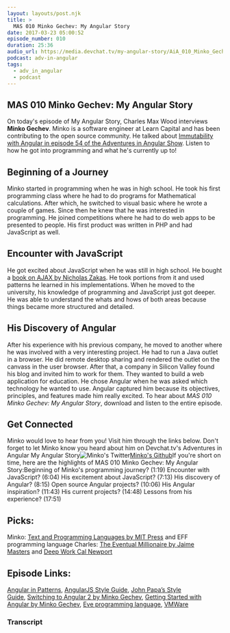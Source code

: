 ```yaml
---
layout: layouts/post.njk
title: >
  MAS 010 Minko Gechev: My Angular Story
date: 2017-03-23 05:00:52
episode_number: 010
duration: 25:36
audio_url: https://media.devchat.tv/my-angular-story/AiA_010_Minko_Gechev.mp3
podcast: adv-in-angular
tags:
  - adv_in_angular
  - podcast
---
```


## MAS 010 Minko Gechev: My Angular Story

On today's episode of My Angular Story, Charles Max Wood interviews **Minko Gechev**. Minko is a software engineer at Learn Capital and has been contributing to the open source community. He talked about [Immutability with Angular in episode 54 of the Adventures in Angular Show](https://devchat.tv/adv-in-angular/054-aia-immutability-with-angular-with-minko-gechev). Listen to how he got into programming and what he's currently up to!

## Beginning of a Journey

Minko started in programming when he was in high school. He took his first programming class where he had to do programs for Mathematical calculations. After which, he switched to visual basic where he wrote a couple of games. Since then he knew that he was interested in programming. He joined competitions where he had to do web apps to be presented to people. His first product was written in PHP and had JavaScript as well.

## Encounter with JavaScript

He got excited about JavaScript when he was still in high school. He bought a [book on AJAX by Nicholas Zakas](https://www.amazon.com/Professional-Ajax-2nd-Nicholas-Zakas/dp/0470109491). He took portions from it and used patterns he learned in his implementations. When he moved to the university, his knowledge of programming and JavaScript just got deeper. He was able to understand the whats and hows of both areas because things became more structured and detailed.

## His Discovery of Angular

After his experience with his previous company, he moved to another where he was involved with a very interesting project. He had to run a Java outlet in a browser. He did remote desktop sharing and rendered the outlet on the canvass in the user browser. After that, a company in Silicon Valley found his blog and invited him to work for them. They wanted to build a web application for education. He chose Angular when he was asked which technology he wanted to use. Angular captured him because its objectives, principles, and features made him really excited. To hear about _MAS 010 Minko Gechev: My Angular Story_, download and listen&nbsp;to the entire episode.

## Get Connected

Minko would love to hear from you! Visit him through&nbsp;the links below. Don't forget to let Minko know you heard about him on Devchat.tv's Adventures in Angular My Angular Story![Minko's Twitter](https://twitter.com/mgechev)[Minko's Github](https://github.com/mgechev?tab=repositories)If you're short on time, here are the highlights of MAS 010 Minko Gechev: My Angular Story:Beginning of Minko's programming journey? (1:19) Encounter with JavaScript? (6:04) His excitement about JavaScript? (7:13) His discovery of Angular? (8:15) Open source Angular projects? (10:06) His Angular inspiration? (11:43) His current projects? (14:48) Lessons from his experience? (17:51)

## Picks:

Minko: [Text and Programming Languages by MIT Press](https://mitpress.mit.edu/books/types-and-programming-languages)&nbsp;and EFF programming language Charles: [The Eventual Millionaire by Jaime Masters](https://eventualmillionaire.com/)&nbsp;and [Deep Work Cal Newport](https://www.amazon.com/Deep-Work-Focused-Success-Distracted/dp/1455586692)

## Episode Links:

[Angular in Patterns](https://github.com/mgechev/angularjs-in-patterns),&nbsp;[AngularJS Style Guide](https://github.com/mgechev/angularjs-style-guide),&nbsp;[John Papa’s Style Guide](https://github.com/johnpapa/angular-styleguide),&nbsp;[Switching to Angular 2 by Minko Gechev](https://www.amazon.com/Switching-Angular-2-Minko-Gechev-ebook/dp/B0171UHKYA),&nbsp;[Getting Started with Angular by Minko Gechev](https://www.amazon.com/Getting-started-Angular-Minko-Gechev-ebook/dp/B01MU0LE1A),&nbsp;[Eve programming language](https://witheve.com/), [VMWare](https://www.vmware.com/asean.html)

### Transcript

